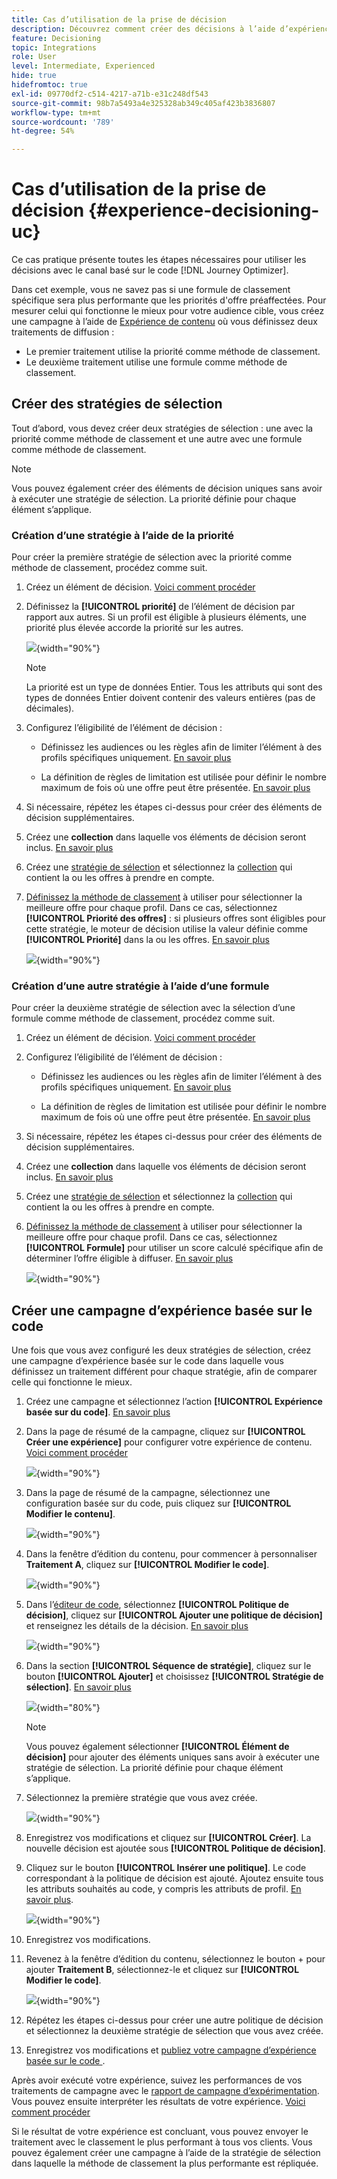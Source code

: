 ```yaml
---
title: Cas d’utilisation de la prise de décision
description: Découvrez comment créer des décisions à l’aide d’expériences avec le canal basé sur le code.
feature: Decisioning
topic: Integrations
role: User
level: Intermediate, Experienced
hide: true
hidefromtoc: true
exl-id: 09770df2-c514-4217-a71b-e31c248df543
source-git-commit: 98b7a5493a4e325328ab349c405af423b3836807
workflow-type: tm+mt
source-wordcount: '789'
ht-degree: 54%

---
```


# Cas d’utilisation de la prise de décision {#experience-decisioning-uc}

Ce cas pratique présente toutes les étapes nécessaires pour utiliser les décisions avec le canal basé sur le code [!DNL Journey Optimizer].

Dans cet exemple, vous ne savez pas si une formule de classement spécifique sera plus performante que les priorités d&#39;offre préaffectées. Pour mesurer celui qui fonctionne le mieux pour votre audience cible, vous créez une campagne à l’aide de [Expérience de contenu](../content-management/content-experiment.md) où vous définissez deux traitements de diffusion :

* Le premier traitement utilise la priorité comme méthode de classement.
* Le deuxième traitement utilise une formule comme méthode de classement.

## Créer des stratégies de sélection

Tout d’abord, vous devez créer deux stratégies de sélection : une avec la priorité comme méthode de classement et une autre avec une formule comme méthode de classement.

>[!NOTE]
>
>Vous pouvez également créer des éléments de décision uniques sans avoir à exécuter une stratégie de sélection. La priorité définie pour chaque élément s’applique.

### Création d’une stratégie à l’aide de la priorité

Pour créer la première stratégie de sélection avec la priorité comme méthode de classement, procédez comme suit.

1. Créez un élément de décision. [Voici comment procéder](items.md)

1. Définissez la **[!UICONTROL priorité]** de l’élément de décision par rapport aux autres. Si un profil est éligible à plusieurs éléments, une priorité plus élevée accorde la priorité sur les autres.

   ![](assets/exd-uc-item-priority.png){width="90%"}

   >[!NOTE]
   >
   >La priorité est un type de données Entier. Tous les attributs qui sont des types de données Entier doivent contenir des valeurs entières (pas de décimales).

1. Configurez l’éligibilité de l’élément de décision :

   * Définissez les audiences ou les règles afin de limiter l’élément à des profils spécifiques uniquement. [En savoir plus](items.md#eligibility)

   * La définition de règles de limitation est utilisée pour définir le nombre maximum de fois où une offre peut être présentée. [En savoir plus](items.md#capping)

1. Si nécessaire, répétez les étapes ci-dessus pour créer des éléments de décision supplémentaires.

1. Créez une **collection** dans laquelle vos éléments de décision seront inclus. [En savoir plus](collections.md)

1. Créez une [stratégie de sélection](selection-strategies.md#create-selection-strategy) et sélectionnez la [collection](collections.md) qui contient la ou les offres à prendre en compte.

1. [Définissez la méthode de classement](#select-ranking-method) à utiliser pour sélectionner la meilleure offre pour chaque profil. Dans ce cas, sélectionnez **[!UICONTROL Priorité des offres]** : si plusieurs offres sont éligibles pour cette stratégie, le moteur de décision utilise la valeur définie comme **[!UICONTROL Priorité]** dans la ou les offres. [En savoir plus](selection-strategies.md#offer-priority)

   ![](assets/exd-uc-strategy-priority.png){width="90%"}

### Création d’une autre stratégie à l’aide d’une formule

Pour créer la deuxième stratégie de sélection avec la sélection d’une formule comme méthode de classement, procédez comme suit.

1. Créez un élément de décision. [Voici comment procéder](items.md)

   <!--Do you need to set the same **[!UICONTROL Priority]** as for the first decision item, or it won't be considered at all?-->

1. Configurez l’éligibilité de l’élément de décision :

   * Définissez les audiences ou les règles afin de limiter l’élément à des profils spécifiques uniquement. [En savoir plus](items.md#eligibility)

   * La définition de règles de limitation est utilisée pour définir le nombre maximum de fois où une offre peut être présentée. [En savoir plus](items.md#capping)

1. Si nécessaire, répétez les étapes ci-dessus pour créer des éléments de décision supplémentaires.

1. Créez une **collection** dans laquelle vos éléments de décision seront inclus. [En savoir plus](collections.md)

1. Créez une [stratégie de sélection](selection-strategies.md#create-selection-strategy) et sélectionnez la [collection](collections.md) qui contient la ou les offres à prendre en compte.

1. [Définissez la méthode de classement](#select-ranking-method) à utiliser pour sélectionner la meilleure offre pour chaque profil. Dans ce cas, sélectionnez **[!UICONTROL Formule]** pour utiliser un score calculé spécifique afin de déterminer l’offre éligible à diffuser. [En savoir plus](selection-strategies.md#ranking-formula)

   ![](assets/exd-uc-strategy-formula.png){width="90%"}

## Créer une campagne d’expérience basée sur le code

<!--To present the best dynamic offer and experience to your visitors on your website or mobile app, add a decision policy to a code-based campaign.

Define two delivery treatments each containing a different decision policy.-->

Une fois que vous avez configuré les deux stratégies de sélection, créez une campagne d’expérience basée sur le code dans laquelle vous définissez un traitement différent pour chaque stratégie, afin de comparer celle qui fonctionne le mieux.

1. Créez une campagne et sélectionnez l’action **[!UICONTROL Expérience basée sur du code]**. [En savoir plus](../code-based/create-code-based.md)

1. Dans la page de résumé de la campagne, cliquez sur **[!UICONTROL Créer une expérience]** pour configurer votre expérience de contenu. [Voici comment procéder](../content-management/content-experiment.md)

   ![](assets/exd-uc-create-experiment.png){width="90%"}

1. Dans la page de résumé de la campagne, sélectionnez une configuration basée sur du code, puis cliquez sur **[!UICONTROL Modifier le contenu]**.

   ![](assets/exd-uc-edit-cbe-content.png){width="90%"}

1. Dans la fenêtre d’édition du contenu, pour commencer à personnaliser **Traitement A**, cliquez sur **[!UICONTROL Modifier le code]**.

   ![](assets/exd-uc-experiment-treatment-a.png){width="90%"}

1. Dans l’[éditeur de code](../code-based/create-code-based.md#edit-code), sélectionnez **[!UICONTROL Politique de décision]**, cliquez sur **[!UICONTROL Ajouter une politique de décision]** et renseignez les détails de la décision. [En savoir plus](create-decision.md#add)

   ![](assets/decision-code-based-create.png){width="90%"}

1. Dans la section **[!UICONTROL Séquence de stratégie]**, cliquez sur le bouton **[!UICONTROL Ajouter]** et choisissez **[!UICONTROL Stratégie de sélection]**. [En savoir plus](create-decision.md#select)

   ![](assets/decision-code-based-strategy-sequence.png){width="80%"}

   >[!NOTE]
   >
   >Vous pouvez également sélectionner **[!UICONTROL Élément de décision]** pour ajouter des éléments uniques sans avoir à exécuter une stratégie de sélection. La priorité définie pour chaque élément s’applique.

1. Sélectionnez la première stratégie que vous avez créée.

   ![](assets/exd-uc-experiment-strategy-priority.png){width="90%"}

1. Enregistrez vos modifications et cliquez sur **[!UICONTROL Créer]**. La nouvelle décision est ajoutée sous **[!UICONTROL Politique de décision]**.

1. Cliquez sur le bouton **[!UICONTROL Insérer une politique]**. Le code correspondant à la politique de décision est ajouté. Ajoutez ensuite tous les attributs souhaités au code, y compris les attributs de profil. [En savoir plus](create-decision.md#use-decision-policy).

   ![](assets/exd-uc-experiment-insert-policy.png){width="90%"}

1. Enregistrez vos modifications.

1. Revenez à la fenêtre d’édition du contenu, sélectionnez le bouton + pour ajouter **Traitement B**, sélectionnez-le et cliquez sur **[!UICONTROL Modifier le code]**.

   ![](assets/exd-uc-experiment-treatment-b.png){width="90%"}

1. Répétez les étapes ci-dessus pour créer une autre politique de décision et sélectionnez la deuxième stratégie de sélection que vous avez créée. <!--Do you need to create exactly the same content to compare only the ranking method?-->

1. Enregistrez vos modifications et [ publiez votre campagne d’expérience basée sur le code ](../code-based/publish-code-based.md).

Après avoir exécuté votre expérience, suivez les performances de vos traitements de campagne avec le [rapport de campagne d’expérimentation](../reports/campaign-global-report-cja-experimentation.md).<!-- and [report on decisioning](cja-reporting.md).--> Vous pouvez ensuite interpréter les résultats de votre expérience. [Voici comment procéder](../content-management/get-started-experiment.md#interpret-results)

Si le résultat de votre expérience est concluant, vous pouvez envoyer le traitement avec le classement le plus performant à tous vos clients. Vous pouvez également créer une campagne à l’aide de la stratégie de sélection dans laquelle la méthode de classement la plus performante est répliquée.